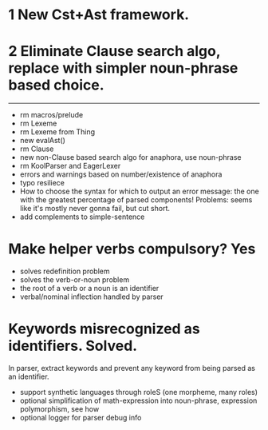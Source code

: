 
# 1 New Cst+Ast framework.
# 2 Eliminate Clause search algo, replace with simpler noun-phrase based choice.

-----

* rm macros/prelude 
* rm Lexeme
* rm Lexeme from Thing
* new evalAst()
* rm Clause
* new non-Clause based search algo for anaphora, use noun-phrase
* rm KoolParser and EagerLexer
* errors and warnings based on number/existence of anaphora
* typo resiliece
* How to choose the syntax for which to output an error message: the one with the greatest percentage of parsed components! Problems: seems like it's mostly never gonna fail, but cut short.
* add complements to simple-sentence


# Make helper verbs compulsory? Yes
* solves redefinition problem
* solves the verb-or-noun problem
* the root of a verb or a noun is an identifier
* verbal/nominal inflection handled by parser

# Keywords misrecognized as identifiers. Solved.
In parser, extract keywords and prevent any keyword from being parsed as an identifier.

* support synthetic languages through roleS (one morpheme, many roles)
* optional simplification of math-expression into noun-phrase, expression polymorphism, see how
* optional logger for parser debug info
